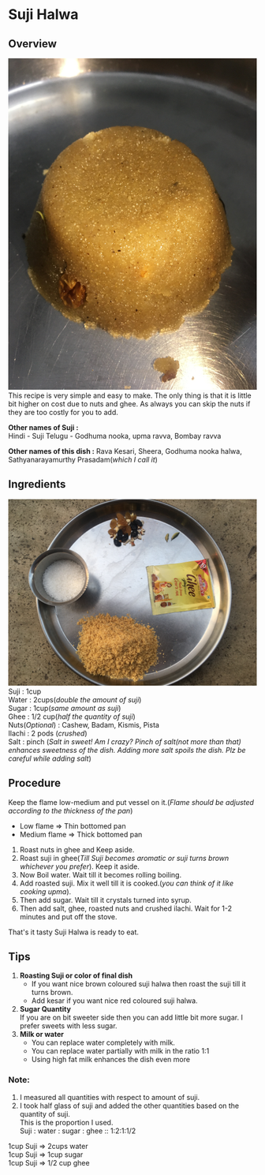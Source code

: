 # Suji Halwa
## Overview
![Final Dish](/Images/SujiHalwa/FinalDish.JPG)
This recipe is very simple and easy to make. The only thing is that it is little bit higher on cost due to nuts and ghee. As always you can skip the nuts if they are too costly for you to add.

**Other names of Suji :**  
Hindi - Suji
Telugu - Godhuma nooka, upma ravva, Bombay ravva


**Other names of this dish :** Rava Kesari, Sheera, Godhuma nooka halwa, Sathyanarayamurthy Prasadam(*which I call it*)

## Ingredients
![Ingredients Card](/Images/SujiHalwa/IngredientsCard.JPG)
Suji : 1cup  
Water : 2cups(*double the amount of suji*)  
Sugar : 1cup(*same amount as suji*)  
Ghee : 1/2 cup(*half the quantity of suji*)  
Nuts(*Optional*) : Cashew, Badam, Kismis, Pista  
Ilachi : 2 pods (*crushed*)  
Salt : pinch (*Salt in sweet! Am I crazy? Pinch of salt(not more than that) enhances sweetness of the dish. Adding more salt spoils the dish. Plz be careful while adding salt*)  

## Procedure
Keep the flame low-medium and put vessel on it.(*Flame should be adjusted according to the thickness of the pan*)  
* Low flame => Thin bottomed pan
* Medium flame => Thick bottomed pan

1. Roast nuts in ghee and Keep aside.
2. Roast suji in ghee(*Till Suji becomes aromatic or suji turns brown whichever you prefer*). Keep it aside.
3. Now Boil water. Wait till it becomes rolling boiling.
4. Add roasted suji. Mix it well till it is cooked.(*you can think of it like cooking upma*).
5. Then add sugar. Wait till it crystals turned into syrup.
6. Then add salt, ghee, roasted nuts and crushed ilachi. Wait for 1-2 minutes and put off the stove.

That's it tasty Suji Halwa is ready to eat.

## Tips
1. **Roasting Suji or color of final dish**
    * If you want nice brown coloured suji halwa then roast the suji till it turns brown.
    * Add kesar if you want nice red coloured suji halwa.
2. **Sugar Quantity**  
If you are on bit sweeter side then you can add little bit more sugar. I prefer sweets with less sugar.
3. **Milk or water**
    * You can replace water completely with milk.
    * You can replace water partially with milk in the ratio 1:1
    * Using high fat milk enhances the dish even more

### Note:
1. I measured all quantities with respect to amount of suji.
2. I took half glass of suji and added the other quantities based on the quantity of suji.  
This is the proportion I used.  
Suji : water : sugar : ghee :: 1:2:1:1/2  

1cup Suji => 2cups water  
1cup Suji => 1cup sugar  
1cup Suji => 1/2 cup ghee  
